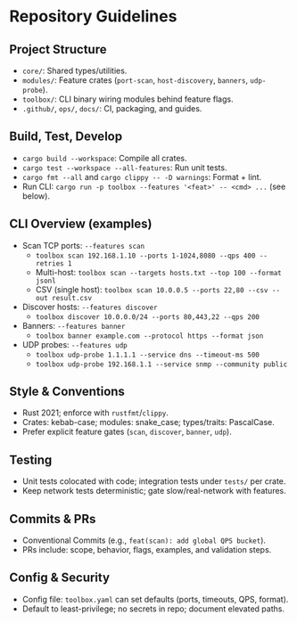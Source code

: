 # Repository Guidelines

## Project Structure
- `core/`: Shared types/utilities.
- `modules/`: Feature crates (`port-scan`, `host-discovery`, `banners`, `udp-probe`).
- `toolbox/`: CLI binary wiring modules behind feature flags.
- `.github/`, `ops/`, `docs/`: CI, packaging, and guides.

## Build, Test, Develop
- `cargo build --workspace`: Compile all crates.
- `cargo test --workspace --all-features`: Run unit tests.
- `cargo fmt --all` and `cargo clippy -- -D warnings`: Format + lint.
- Run CLI: `cargo run -p toolbox --features '<feat>' -- <cmd> ...` (see below).

## CLI Overview (examples)
- Scan TCP ports: `--features scan`
  - `toolbox scan 192.168.1.10 --ports 1-1024,8080 --qps 400 --retries 1`
  - Multi-host: `toolbox scan --targets hosts.txt --top 100 --format jsonl`
  - CSV (single host): `toolbox scan 10.0.0.5 --ports 22,80 --csv --out result.csv`
- Discover hosts: `--features discover`
  - `toolbox discover 10.0.0.0/24 --ports 80,443,22 --qps 200`
- Banners: `--features banner`
  - `toolbox banner example.com --protocol https --format json`
- UDP probes: `--features udp`
  - `toolbox udp-probe 1.1.1.1 --service dns --timeout-ms 500`
  - `toolbox udp-probe 192.168.1.1 --service snmp --community public`

## Style & Conventions
- Rust 2021; enforce with `rustfmt`/`clippy`.
- Crates: kebab-case; modules: snake_case; types/traits: PascalCase.
- Prefer explicit feature gates (`scan`, `discover`, `banner`, `udp`).

## Testing
- Unit tests colocated with code; integration tests under `tests/` per crate.
- Keep network tests deterministic; gate slow/real-network with features.

## Commits & PRs
- Conventional Commits (e.g., `feat(scan): add global QPS bucket`).
- PRs include: scope, behavior, flags, examples, and validation steps.

## Config & Security
- Config file: `toolbox.yaml` can set defaults (ports, timeouts, QPS, format).
- Default to least-privilege; no secrets in repo; document elevated paths.
